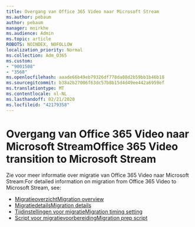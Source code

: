 ```yaml
---
title: Overgang van Office 365 Video naar Microsoft Stream
ms.author: pebaum
author: pebaum
manager: mnirkhe
ms.audience: Admin
ms.topic: article
ROBOTS: NOINDEX, NOFOLLOW
localization_priority: Normal
ms.collection: Adm_O365
ms.custom:
- "9001508"
- "3568"
ms.openlocfilehash: aaade66b49eb79326df778da08d2b59bb1b46b18
ms.sourcegitcommit: b38a2b27006f63dc57b8b15d4d49ee442a6959ef
ms.translationtype: MT
ms.contentlocale: nl-NL
ms.lasthandoff: 02/21/2020
ms.locfileid: "42179358"
---
```

# <a name="office-365-video-transition-to-microsoft-stream"></a><span data-ttu-id="90a2b-102">Overgang van Office 365 Video naar Microsoft Stream</span><span class="sxs-lookup"><span data-stu-id="90a2b-102">Office 365 Video transition to Microsoft Stream</span></span>

<span data-ttu-id="90a2b-103">Zie voor meer informatie over migratie van Office 365 Video naar Microsoft Stream:</span><span class="sxs-lookup"><span data-stu-id="90a2b-103">For detailed information on migration from Office 365 Video to Microsoft Stream, see:</span></span>

- [<span data-ttu-id="90a2b-104">Migratieoverzicht</span><span class="sxs-lookup"><span data-stu-id="90a2b-104">Migration overview</span></span>](https://docs.microsoft.com/en-us/stream/migrate-from-office-365)
- [<span data-ttu-id="90a2b-105">Migratiedetails</span><span class="sxs-lookup"><span data-stu-id="90a2b-105">Migration details</span></span>](https://docs.microsoft.com/en-us/stream/migration-experience)
- [<span data-ttu-id="90a2b-106">Tijdinstellingen voor migratie</span><span class="sxs-lookup"><span data-stu-id="90a2b-106">Migration timing setting</span></span>](https://docs.microsoft.com/en-us/stream/migration-o365video-timing-setting)
- [<span data-ttu-id="90a2b-107">Script voor migratievoorbereiding</span><span class="sxs-lookup"><span data-stu-id="90a2b-107">Migration prep script</span></span>](https://docs.microsoft.com/en-us/stream/migration-o365video-prep)
